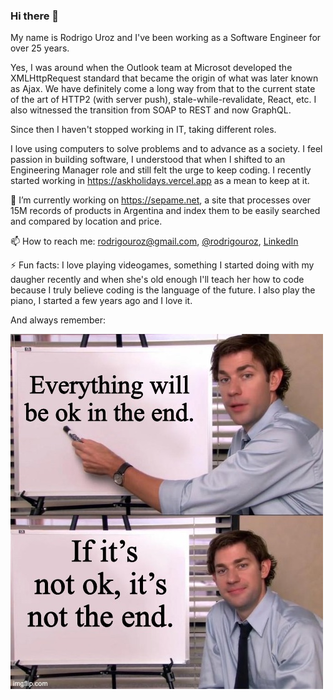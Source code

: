 ### Hi there 👋

My name is Rodrigo Uroz and I've been working as a Software Engineer for over 25 years.

Yes, I was around when the Outlook team at Microsot developed the XMLHttpRequest standard that became the origin of what was later known as Ajax. We have definitely come a long way from that to the current state of the art of HTTP2 (with server push), stale-while-revalidate, React, etc. I also witnessed the transition from 
SOAP to REST and now GraphQL.

Since then I haven't stopped working in IT, taking different roles.

I love using computers to solve problems and to advance as a society. I feel passion in building software, I understood that when I shifted to an Engineering Manager role and still felt the urge to keep coding. I recently started working in https://askholidays.vercel.app as a mean to keep at it.

🔭 I’m currently working on https://sepame.net, a site that processes over 15M records of products in Argentina and index them to be easily searched and compared by location and price.

📫 How to reach me: rodrigouroz@gmail.com, [@rodrigouroz](https://twitter.com/rodrigouroz), [LinkedIn](https://www.linkedin.com/in/rodrigouroz/)

⚡ Fun facts: I love playing videogames, something I started doing with my daugher recently and when she's old enough I'll teach her how to code because I truly believe coding is the language of the future. I also play the piano, I started a few years ago and I love it.

And always remember:

![Jim](https://github.com/rodrigouroz/rodrigouroz.github.io/blob/master/img/jim.jpg?raw=true)

<!--
**rodrigouroz/rodrigouroz** is a ✨ _special_ ✨ repository because its `README.md` (this file) appears on your GitHub profile.

Here are some ideas to get you started:

- 🔭 I’m currently working on ...
- 🌱 I’m currently learning ...
- 👯 I’m looking to collaborate on ...
- 🤔 I’m looking for help with ...
- 💬 Ask me about ...
- 📫 How to reach me: ...
- 😄 Pronouns: ...
- ⚡ Fun fact: ...
-->
